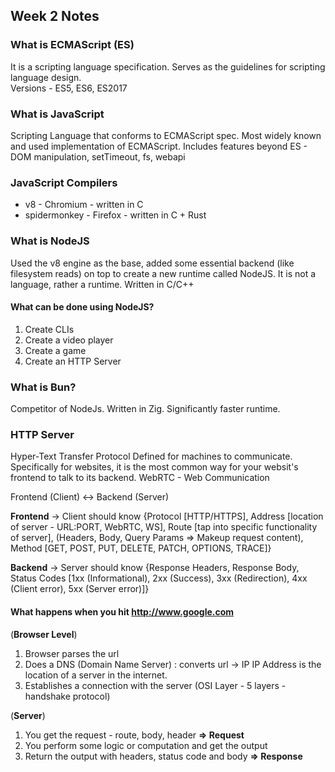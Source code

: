 ## Week 2 Notes

### What is ECMAScript (ES)
It is a scripting language specification. Serves as the guidelines for scripting language design.  
Versions - ES5, ES6, ES2017

### What is JavaScript
Scripting Language that conforms to ECMAScript spec.
Most widely known and used implementation of ECMAScript.
Includes features beyond ES - DOM manipulation, setTimeout, fs, webapi

### JavaScript Compilers 
* v8 - Chromium - written in C
* spidermonkey - Firefox - written in C + Rust

### What is NodeJS
Used the v8 engine as the base, added some essential backend (like filesystem reads) on top to create a new runtime called NodeJS.
It is not a language, rather a runtime.
Written in C/C++
#### What can be done using NodeJS?
1. Create CLIs
2. Create a video player
3. Create a game
4. Create an HTTP Server

### What is Bun?
Competitor of NodeJs.
Written in Zig. 
Significantly faster runtime.

### HTTP Server
Hyper-Text Transfer Protocol
Defined for machines to communicate.
Specifically for websites, it is the most common way for your websit's frontend to talk to its backend. 
WebRTC - Web Communication

Frontend (Client) <-> Backend (Server)

**Frontend** -> Client should know {Protocol [HTTP/HTTPS], Address [location of server - URL:PORT, WebRTC, WS], Route [tap into specific functionality of server], (Headers, Body, Query Params => Makeup request content), Method [GET, POST, PUT, DELETE, PATCH, OPTIONS, TRACE]}  

**Backend** -> Server should know {Response Headers, Response Body, Status Codes [1xx (Informational), 2xx (Success), 3xx (Redirection), 4xx (Client error), 5xx (Server error)]}

#### What happens when you hit http://www.google.com

(**Browser Level**)
1. Browser parses the url
2. Does a DNS (Domain Name Server) : converts url -> IP 
    IP Address is the location of a server in the internet.
3. Establishes a connection with the server (OSI Layer - 5 layers - handshake protocol)

(**Server**)
1. You get the request - route, body, header **=> Request**
2. You perform some logic or computation and get the output
3. Return the output with headers, status code and body **=> Response**